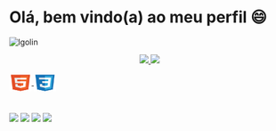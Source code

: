 # Olá, bem vindo(a) ao meu perfil :smile:

<p align="left"> <img src="https://komarev.com/ghpvc/?username=gabrielcatalao&color=lightgrey&style=flat-square" alt="lgolin" /> </p>

<div align="center">
  <a href="https://github.com/gabrielcatalao">
  <img height="150em" src="https://github-readme-stats.vercel.app/api?username=gabrielcatalao&show_icons=true&theme=material-palenight&include_all_commits=true&count_private=true"/>
  <img height="150em" src="https://github-readme-stats.vercel.app/api/top-langs/?username=gabrielcatalao&layout=compact&langs_count=6&theme=material-palenight"/>
</div>

  <br>
  
<div style="display: inline_block">
  <img align="center" alt="HTML" height="30" width="40" src="https://raw.githubusercontent.com/devicons/devicon/master/icons/html5/html5-original.svg">
  <img align="center" alt="CSS" height="30" width="40" src="https://raw.githubusercontent.com/devicons/devicon/master/icons/css3/css3-original.svg">
 <!-- <img align="center" alt="Js" height="30" width="40" src="https://raw.githubusercontent.com/devicons/devicon/master/icons/javascript/javascript-plain.svg"> -->
</div>
 
#
 
<div style= "display: inline-block" align ="center"> 
  <a href = "mailto:gabriel.catalao0@gmail.com" target="_blank"><img src="https://img.shields.io/badge/-Gmail-%23333?style=for-the-badge&logo=gmail&logoColor=black" target="_blank"></a>
  <a href = "https://www.linkedin.com/in/gabrielcatalao/" target="_blank"><img src="https://img.shields.io/badge/-LinkedIn-%230077B5?style=for-the-badge&logo=linkedin&logoColor=black" target="_blank"></a> 
  <a href = "https://instagram.com/gabrielchl" target="_blank"><img src="https://img.shields.io/badge/-Instagram-%23E4405F?style=for-the-badge&logo=instagram&logoColor=black" target="_blank"></a>
  <a href = "https://twitter.com/gabriel_catalao" target="_blank"><img src="https://img.shields.io/badge/Twitter-1DA1F2?style=for-the-badge&logo=twitter&logoColor=black" target="_blank"></a>
</div>
